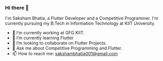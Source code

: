 ### Hi there 👋

I'm Saksham Bhatia, a Flutter Developer and a Competitive Programmer. I'm currently pursuing my B.Tech in Information Technology at KIIT University.

- 🔭 I’m currently working at GFG KIIT.
- 🌱 I’m currently learning Flutter
- 👯 I’m looking to collaborate on Flutter Projects.
- 💬 Ask me about Competitive Programming and Flutter.
- 📫 How to reach me: sakshambhatia001@gmail.com

